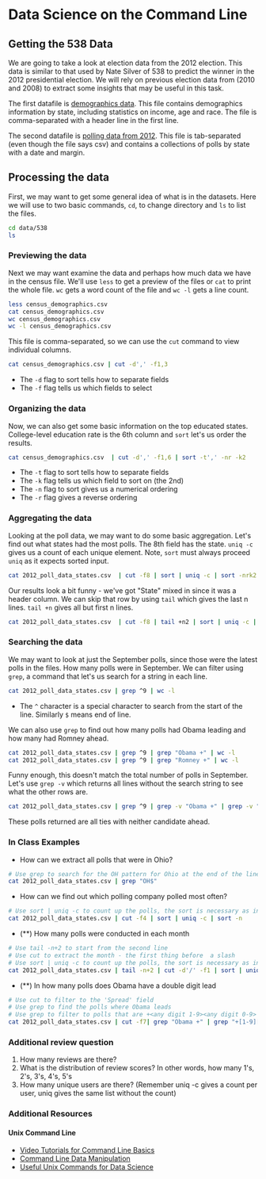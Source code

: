# Data Science on the Command Line

## Getting the 538 Data

We are going to take a look at election data from the 2012 election. This data is similar to that used by Nate Silver of 538 to predict the winner in the 2012 presidential election.  We will rely on previous election data from (2010 and 2008) to extract some insights that may be useful in this task.

The first datafile is [demographics data](../data/538/census_demographics.csv?dl=0). This file contains demographics information by state, including statistics on income, age and race. The file is comma-separated with a header line in the first line.

The second datafile is [polling data from 2012](../data/538/2012_poll_data_states.csv?dl=0). This file is tab-separated (even though the file says csv) and contains a collections of polls by state with a date and margin.

## Processing the data
First, we may want to get some general idea of what is in the datasets. Here we will use to two basic commands, `cd`, to change directory and `ls` to list the files.

```sh
cd data/538
ls
```

### Previewing the data

Next we may want examine the data and perhaps how much data we have in the census file.  We'll use `less` to get a preview of the files or `cat` to print the whole file. `wc` gets a word count of the file and `wc -l` gets a line count.

```sh
less census_demographics.csv
cat census_demographics.csv
wc census_demographics.csv
wc -l census_demographics.csv
```

This file is comma-separated, so we can use the `cut` command to view individual columns.
```sh
cat census_demographics.csv | cut -d',' -f1,3
```

- The `-d` flag to sort tells how to separate fields
- The `-f` flag tells us which fields to select


### Organizing the data

Now, we can also get some basic information on the top educated states.  College-level education rate is the 6th column and `sort` let's us order the results.

```sh
cat census_demographics.csv  | cut -d',' -f1,6 | sort -t',' -nr -k2
```

- The `-t` flag to sort tells how to separate fields
- The `-k` flag tells us which field to sort on (the 2nd)
- The `-n` flag to sort gives us a numerical ordering
- The `-r` flag gives a reverse ordering


### Aggregating the data

Looking at the poll data, we may want to do some basic aggregation.  Let's find out what states had the most polls.  The 8th field has the state.  `uniq -c` gives us a count of each unique element.  Note, `sort` must always proceed `uniq` as it expects sorted input.

```sh
cat 2012_poll_data_states.csv  | cut -f8 | sort | uniq -c | sort -nrk2
```

Our results look a bit funny - we've got "State" mixed in since it was a header column.  We can skip that row by using `tail` which gives the last n lines.  `tail +n` gives all but first n lines.

```sh
cat 2012_poll_data_states.csv  | cut -f8 | tail +n2 | sort | uniq -c | sort -nrk2
```

### Searching the data

We may want to look at just the September polls, since those were the latest polls in the files.  How many polls were in September.  We can filter using `grep`, a command that let's us search for a string in each line.

```sh
cat 2012_poll_data_states.csv | grep ^9 | wc -l

```

- The `^` character is a special character to search from the start of the line.  Similarly `$` means end of line.


We can also use `grep` to find out how many polls had Obama leading and how many had Romney ahead.

```sh
cat 2012_poll_data_states.csv | grep ^9 | grep "Obama +" | wc -l
cat 2012_poll_data_states.csv | grep ^9 | grep "Romney +" | wc -l
```

Funny enough, this doesn't match the total number of polls in September.  Let's use `grep -v` which returns all lines without the search string to see what the other rows are.

```sh
cat 2012_poll_data_states.csv | grep ^9 | grep -v "Obama +" | grep -v "Romney +"
```

These polls returned are all ties with neither candidate ahead.

### In Class Examples

- How can we extract all polls that were in Ohio?

```sh
# Use grep to search for the OH pattern for Ohio at the end of the line - indicated by '$'
cat 2012_poll_data_states.csv | grep "OH$"
```

- How can we find out which polling company polled most often?

```sh
# Use sort | uniq -c to count up the polls, the sort is necessary as input to uniq
cat 2012_poll_data_states.csv | cut -f4 | sort | uniq -c | sort -n
```

- (**) How many polls were conducted in each month

```sh
# Use tail -n+2 to start from the second line
# Use cut to extract the month - the first thing before  a slash
# Use sort | uniq -c to count up the polls, the sort is necessary as input to uniq
cat 2012_poll_data_states.csv | tail -n+2 | cut -d'/' -f1 | sort | uniq -c | sort -n
```

- (**) In how many polls does Obama have a double digit lead

```sh
# Use cut to filter to the 'Spread' field
# Use grep to find the polls where Obama leads
# Use grep to filter to polls that are +<any digit 1-9><any digit 0-9>
cat 2012_poll_data_states.csv | cut -f7| grep "Obama +" | grep "+[1-9][0-9]"
```

### Additional review question
1. How many reviews are there?
1. What is the distribution of review scores? In other words, how many 1's, 2's, 3's, 4's, 5's
1. How many unique users are there? (Remember uniq -c gives a count per user, uniq gives the same list without the count)

### Additional Resources
#### Unix Command Line
- [Video Tutorials for Command Line Basics](http://drupalize.me/series/command-line-basics-series)
- [Command Line Data Manipulation](http://planspace.org/2013/05/21/command-line-data-manipulation/)
- [Useful Unix Commands for Data Science](http://www.gregreda.com/2013/07/15/unix-commands-for-data-science/)
